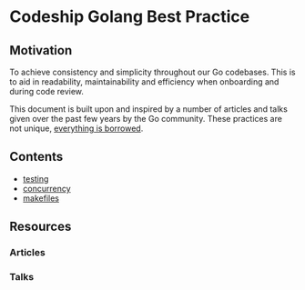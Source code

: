Codeship Golang Best Practice 
=============================

## Motivation

To achieve consistency and simplicity throughout our Go codebases. This is to aid in readability, maintainability and efficiency when onboarding and during code review.

This document is built upon and inspired by a number of articles and talks given over the past few years by the Go community. These practices are not unique, [everything is borrowed](https://www.youtube.com/watch?v=j8BHL5SWX0Q).

## Contents

- [testing](./testing)
- [concurrency](./concurrency)
- [makefiles](./makefiles)

## Resources

### Articles

### Talks
